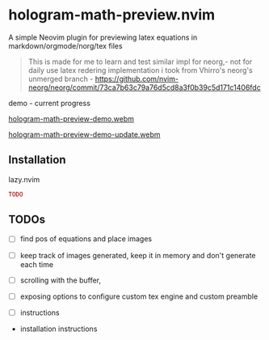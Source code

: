 # hologram-math-preview.nvim

A simple Neovim plugin for previewing latex equations in markdown/orgmode/norg/tex files 

> This is made for me to learn and test similar impl for neorg,- not for daily use
> latex redering implementation i took from Vhirro's neorg's unmerged branch - https://github.com/nvim-neorg/neorg/commit/73ca7b63c79a76d5cd8a3f0b39c5d171c1406fdc

demo - current progress

[hologram-math-preview-demo.webm](https://github.com/Vaisakhkm2625/hologram-math-preview.nvim/assets/68694876/8f0f6610-2fa3-48c2-8e87-1cdecd7a2b03)

[hologram-math-preview-demo-update.webm](https://github.com/Vaisakhkm2625/hologram-math-preview.nvim/assets/68694876/2c3848f8-61ce-4028-bdea-eb074ab9e93f)

## Installation

lazy.nvim
```lua
TODO
```
## TODOs

- [ ] find pos of equations and place images
- [ ] keep track of images generated, keep it in memory and don't generate each time
- [ ] scrolling with the buffer, 
- [ ] exposing options to configure custom tex engine and custom preamble
- [ ] instructions


- installation instructions



